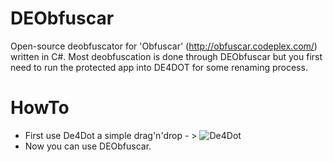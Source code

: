 # DEObfuscar
Open-source deobfuscator for 'Obfuscar' (http://obfuscar.codeplex.com/) written in C#. Most deobfuscation is done through DEObfuscar but you first need to run the protected app into DE4DOT for some renaming process.

# HowTo

 - First use De4Dot a simple drag'n'drop - > ![De4Dot](https://github.com/0xd4d/de4dot) 
 - Now you can use DEObfuscar.
